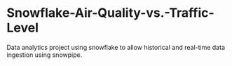 # Snowflake-Air-Quality-vs.-Traffic-Level
Data analytics project using snowflake to allow historical and real-time data ingestion using snowpipe.
